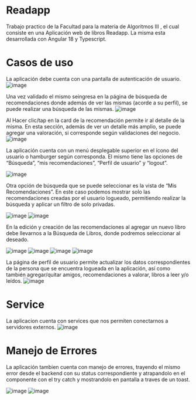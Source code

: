 # Readapp

Trabajo practico de la Facultad para la materia de Algoritmos III , el cual consiste en una Aplicación web de libros Readapp. La misma esta desarrollada con Angular 18 y Typescript.

# Casos de uso

La aplicación debe cuenta con una pantalla de autenticación de usuario. 
![image](https://github.com/user-attachments/assets/54cbd3ab-b5e4-4584-a09e-c0f00df5b98d)

Una vez validado el mismo seingresa en la página de búsqueda de recomendaciones donde además de ver las mismas (acorde a su perfil), se puede realizar una búsqueda de las mismas.
![image](https://github.com/user-attachments/assets/2ef4db54-d5a1-4f8a-886d-21b2b7939738)

Al Hacer clic/tap en la card de la recomendación permite ir al detalle de la misma. En esta sección, además de ver un detalle más amplio, se puede agregar una valoración, si corresponde según validaciones del negocio. 
![image](https://github.com/user-attachments/assets/05c7f0eb-c368-4f2f-93c6-62e3650d985e)

La aplicación cuenta con un menú desplegable superior en el ícono del usuario o hamburger según corresponda. El mismo tiene las opciones de “Búsqueda”, “mis recomendaciones”, “Perfil de usuario” y “logout”.

![image](https://github.com/user-attachments/assets/4bb27a03-ff7e-4900-8bb1-b446cacadf8e)

Otra opción de búsqueda que se puede seleccionar es la vista de “Mis Recomendaciones”. En este caso podemos mostrar solo las recomendaciones creadas por el usuario logueado, permitiendo realizar la búsqueda y aplicar un filtro de solo privadas. 

![image](https://github.com/user-attachments/assets/4c5a2844-a439-4a19-b35d-6f887825c66a)
![image](https://github.com/user-attachments/assets/c7649218-fc2e-486d-9fb9-4f1bb87925c8)

En la edición y creación de las recomendaciones al agregar un nuevo libro debe llevarnos a la Búsqueda de Libros, donde podremos seleccionar al deseado.

![image](https://github.com/user-attachments/assets/71ac7bd5-1a86-4d3f-b464-5be351c13987)
![image](https://github.com/user-attachments/assets/22d6f418-a627-44c7-a9ca-9798f63f2931)
![image](https://github.com/user-attachments/assets/fa2697ea-1d0a-4b6e-ac40-853a18d48542)
![image](https://github.com/user-attachments/assets/2483753d-c7de-4c50-9ef1-a8f025f3e5c8)

La página de perfil de usuario permite actualizar los datos correspondientes de la persona que se encuentra logueada en la aplicación, así como también agregar/quitar amigos, recomendaciones a valorar, libros a leer y/o leídos.
![image](https://github.com/user-attachments/assets/3b5d11cb-42b5-4e1d-ac22-06e77161c0cb)

# Service

La aplicacion cuenta con services que nos permiten conectarnos a servidores externos.
![image](https://github.com/user-attachments/assets/7e6b31bd-897f-4fb3-875d-a1587da5c335)

# Manejo de Errores

La aplicación tambien cuenta con manejo de errores, trayendo el mismo error desde el backend con su status correspondiente y atrapandolo en el componente con el try catch y mostrandolo en pantalla a traves de un toast.

![image](https://github.com/user-attachments/assets/369da2bd-e877-4f96-80f9-4f1823f4f617)
![image](https://github.com/user-attachments/assets/d551d116-0119-42e2-a5c5-598bd6c3dd1d)






